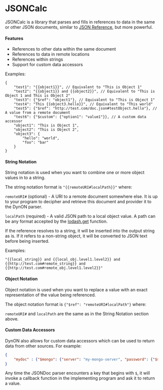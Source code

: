 # JSONCalc

JSONCalc is a library that parses and fills in references to data in the same or other JSON documents, similar to [JSON Reference](https://tools.ietf.org/html/draft-pbryan-zyp-json-ref-03), but more powerful.

#### Features

- References to other data within the same document
- References to data in remote locations
- References within strings
- Support for custom data accessors

Examples:

```
{
    "test1": "{{object1}}", // Equivalent to "This is Object 1"
    "test2": "{{object1}} and {{object2}}", // Equivalent to "This is Object 1 and This is Object 2"
    "test3": {"$ref": "object1"}, // Equivalent to "This is Object 1"
    "test4": "This {{object3.hello}}", // Equivalent to "This world"
    "test5": {"$ref": "http://test.com/doc.json#testObject.hello"}, // A value from a remote document
    "test6": {"$custom": {"option1": "value1"}}, // A custom data accessor
    "object1": "This is Object 1",
    "object2": "This is Object 2",
    "object3": {
        "hello": "world",
        "foo": "bar"
    }
}
```

#### String Notation

String notation is used when you want to combine one or more object values in to a string.

The string notation format is `"{{remoteURI#localPath}}"` where:

`remoteURI#` (optional) - A URI to a remote document somewhere else. It is up to your program to decipher and retrieve this document and provider it to the DynON parser.

`localPath` (required) - A valid JSON path to a local object value. A path can be any format accepted by the [lodash.get](https://lodash.com/docs/4.17.11#get) function.

If the reference resolves to a string, it will be inserted into the output string as is. If it refers to a non-string object, it will be converted to JSON text before being inserted.

Examples:

`"{{local_string}} and {{local_obj.level1.level2}} and {{http://test.com#remote_string}} and {{http://test.com#remote_obj.level1.level2}}"`

#### Object Notation

Object notation is used when you want to replace a value with an exact representation of the value being referenced.

The object notation format is `{"$ref": "remoteURI#localPath"}` where:

`remoteURI#` and `localPath` are the same as in the String Notation section above.

#### Custom Data Accessors

DynON also allows for custom data accessors which can be used to return data from other sources. For example:

```json
{
    "mydoc" : {"$mongo": {"server": "my-mongo-server", "password": {"$settings": "password"}}}
}
```

Any time the JSONDoc parser encounters a key that begins with `$`, it will invoke a callback function in the implementing program and ask it to return a value.